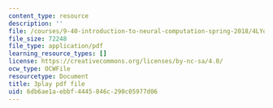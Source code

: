 ```yaml
---
content_type: resource
description: ''
file: /courses/9-40-introduction-to-neural-computation-spring-2018/4LYom0ekars_transcript.pdf
file_size: 72248
file_type: application/pdf
learning_resource_types: []
license: https://creativecommons.org/licenses/by-nc-sa/4.0/
ocw_type: OCWFile
resourcetype: Document
title: 3play pdf file
uid: 6db6ae1a-ebbf-4445-846c-290c05977d06
---
```

